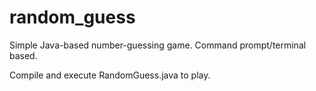 # random_guess
Simple Java-based number-guessing game. Command prompt/terminal based.

Compile and execute RandomGuess.java to play.
